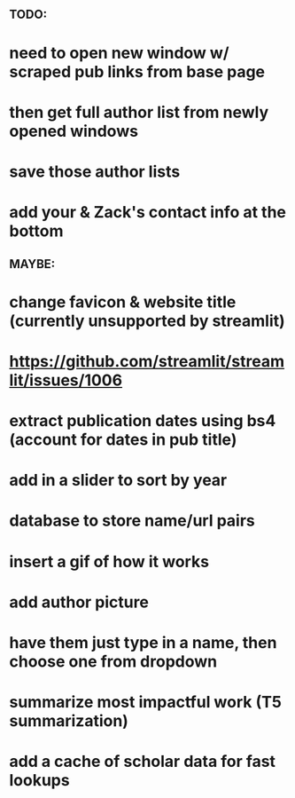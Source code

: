 ## TODO:


# need to open new window w/ scraped pub links from base page
# then get full author list from newly opened windows
# save those author lists

# add your & Zack's contact info at the bottom

## MAYBE:

# change favicon & website title (currently unsupported by streamlit)
# https://github.com/streamlit/streamlit/issues/1006

# extract publication dates using bs4 (account for dates in pub title)
# add in a slider to sort by year

# database to store name/url pairs
# insert a gif of how it works
# add author picture
# have them just type in a name, then choose one from dropdown
# summarize most impactful work (T5 summarization)
# add a cache of scholar data for fast lookups

